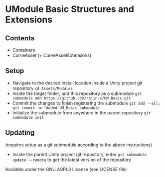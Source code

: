 # UModule Basic Structures and Extensions

## Contents
- Containers
- CurveAsset (+ CurveAssetExtensions)

## Setup
- Navigate to the desired install location inside a Unity project git repository
  `cd Assets/Modules`
- Inside the target folder, add this repository as a submodule
  `git submodule add https://github.com/rajin-s/UM_Basic.git`
- Commit the changes to finish registering the submodule
  `git add --all; git commit -m "Added UM_Basic submodule`
- Initialize the submodule from anywhere in the parent repository
  `git submodule init`

## Updating
(requires setup as a git submodule according to the above instructions)
- Inside the parent Unity project git repository, enter
  `git submodule update --remote`
  to get the latest version of the repository

Available under the GNU AGPL3 License (see LICENSE file)